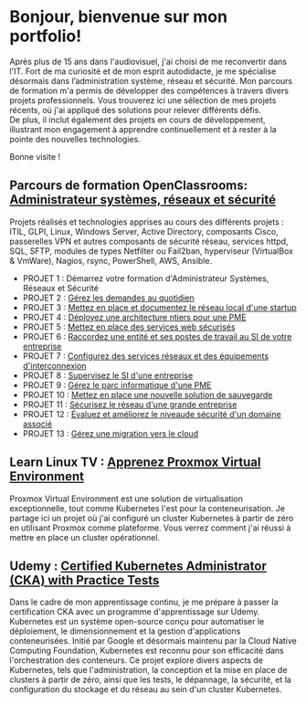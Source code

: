 # Bonjour,  bienvenue sur mon portfolio!

Après plus de 15 ans dans l'audiovisuel, j'ai choisi de me reconvertir dans l'IT. Fort de ma curiosité et de mon esprit autodidacte, je me spécialise désormais dans l’administration système, réseau et sécurité. Mon parcours de formation m'a permis de développer des compétences à travers divers projets professionnels.
Vous trouverez ici une sélection de mes projets récents, où j'ai appliqué des solutions pour relever différents défis.  
De plus, il inclut également des projets en cours de développement, illustrant mon engagement à apprendre continuellement et à rester à la pointe des nouvelles technologies.

Bonne visite !

## Parcours de formation OpenClassrooms: [Administrateur systèmes, réseaux et sécurité](https://openclassrooms.com/fr/paths/734-administrateur-systemes-reseaux-et-securite)

Projets réalisés et technologies apprises au cours des différents projets : ITIL, GLPI, Linux, Windows Server, Active Directory, composants Cisco, passerelles VPN et autres composants de sécurité réseau, services httpd, SQL, SFTP, modules de types Netfilter ou Fail2ban, hyperviseur (VirtualBox & VmWare), Nagios, rsync,  PowerShell, AWS, Ansible.

- PROJET 1 : Démarrez votre formation d'Administrateur Systèmes, Réseaux et Sécurité
- PROJET 2 : [Gérez les demandes au quotidien](./OC_AdminSystèmesRéseauxSécurité/P02/README.md)
- PROJET 3 : [Mettez en place et documentez le réseau local d'une startup](./OC_AdminSystèmesRéseauxSécurité/P03/README.md)
- PROJET 4 : [Déployez une architecture ntiers pour une PME](./OC_AdminSystèmesRéseauxSécurité/P04/README.md)
- PROJET 5 : [Mettez en place des services web sécurisés](./OC_AdminSystèmesRéseauxSécurité/P05/README.md)
- PROJET 6 : [Raccordez une entité et ses postes de travail au SI de votre entreprise](./OC_AdminSystèmesRéseauxSécurité/P06/README.md)
- PROJET 7 : [Configurez des services réseaux et des équipements d'interconnexion](./OC_AdminSystèmesRéseauxSécurité/P07/README.md)
- PROJET 8 : [Supervisez le SI d'une entreprise](./OC_AdminSystèmesRéseauxSécurité/P08/README.md)
- PROJET 9 : [Gérez le parc informatique d'une PME](https://github.com/PoissonChevre/ansible_P9)
- PROJET 10 : [Mettez en place une nouvelle solution de sauvegarde](./OC_AdminSystèmesRéseauxSécurité/P10/README.md)
- PROJET 11 : [Sécurisez le réseau d'une grande entreprise](./OC_AdminSystèmesRéseauxSécurité/P11/README.md)
- PROJET 12 : [Évaluez et améliorez le niveaude sécurité d'un domaine associé](./OC_AdminSystèmesRéseauxSécurité/P12/README.md)
- PROJET 13 : [Gérez une migration vers le cloud](./OC_AdminSystèmesRéseauxSécurité/P13/README.md)

## Learn Linux TV : [Apprenez Proxmox Virtual Environment](https://www.learnlinux.tv/proxmox-full-course/)

Proxmox Virtual Environment est une solution de virtualisation exceptionnelle, tout comme Kubernetes l'est pour la conteneurisation. Je partage ici un projet où j'ai configuré un cluster Kubernetes à partir de zéro en utilisant Proxmox comme plateforme. Vous verrez comment j'ai réussi à mettre en place un cluster opérationnel.

## Udemy : [Certified Kubernetes Administrator (CKA) with Practice Tests](https://www.udemy.com/course/certified-kubernetes-administrator-with-practice-tests/)

Dans le cadre de mon apprentissage continu, je me prépare à passer la certification CKA avec un programme d'apprentissage sur Udemy. Kubernetes est un système open-source conçu pour automatiser le déploiement, le dimensionnement et la gestion d'applications conteneurisées. Initié par Google et désormais maintenu par la Cloud Native Computing Foundation, Kubernetes est reconnu pour son efficacité dans l'orchestration des conteneurs. Ce projet explore divers aspects de Kubernetes, tels que l'administration, la conception et la mise en place de clusters à partir de zéro, ainsi que les tests, le dépannage, la sécurité, et la configuration du stockage et du réseau au sein d'un cluster Kubernetes.  

